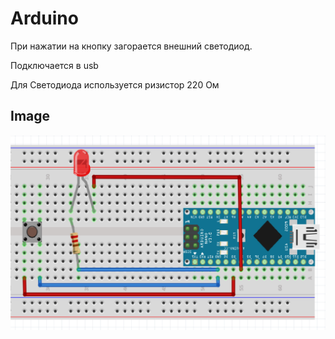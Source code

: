 # Arduino
При нажатии на кнопку загорается внешний светодиод.

Подключается в usb

Для Светодиода используется ризистор 220 Ом

## Image

![Alt text](Image.jpg?raw=true "Sketch")
